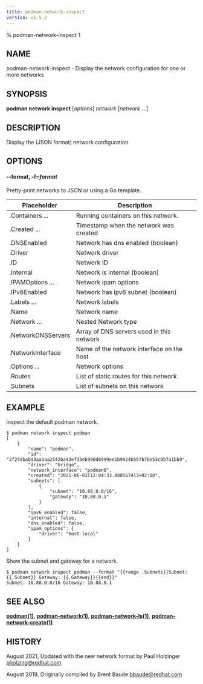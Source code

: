 ```yaml
---
title: podman-network-inspect
version: v5.5.2
---
```


% podman-network-inspect 1

## NAME
podman\-network\-inspect - Display the network configuration for one or more networks

## SYNOPSIS
**podman network inspect** [*options*] *network* [*network* ...]

## DESCRIPTION
Display the (JSON format) network configuration.

## OPTIONS
#### **--format**, **-f**=*format*

Pretty-print networks to JSON or using a Go template.

| **Placeholder**    | **Description**                           |
|--------------------|-------------------------------------------|
| .Containers ...    | Running containers on this network.       |
| .Created ...       | Timestamp when the network was created    |
| .DNSEnabled        | Network has dns enabled (boolean)         |
| .Driver            | Network driver                            |
| .ID                | Network ID                                |
| .Internal          | Network is internal (boolean)             |
| .IPAMOptions ...   | Network ipam options                      |
| .IPv6Enabled       | Network has ipv6 subnet (boolean)         |
| .Labels ...        | Network labels                            |
| .Name              | Network name                              |
| .Network ...       | Nested Network type                       |
| .NetworkDNSServers | Array of DNS servers used in this network |
| .NetworkInterface  | Name of the network interface on the host |
| .Options ...       | Network options                           |
| .Routes            | List of static routes for this network    |
| .Subnets           | List of subnets on this network           |

## EXAMPLE

Inspect the default podman network.

```
$ podman network inspect podman
[
    {
        "name": "podman",
        "id": "2f259bab93aaaaa2542ba43ef33eb990d0999ee1b9924b557b7be53c0b7a1bb9",
        "driver": "bridge",
        "network_interface": "podman0",
        "created": "2021-06-03T12:04:33.088567413+02:00",
        "subnets": [
            {
                "subnet": "10.88.0.0/16",
                "gateway": "10.88.0.1"
            }
        ],
        "ipv6_enabled": false,
        "internal": false,
        "dns_enabled": false,
        "ipam_options": {
            "driver": "host-local"
        }
    }
]
```

Show the subnet and gateway for a network.

```
$ podman network inspect podman --format "{{range .Subnets}}Subnet: {{.Subnet}} Gateway: {{.Gateway}}{{end}}"
Subnet: 10.88.0.0/16 Gateway: 10.88.0.1
```

## SEE ALSO
**[podman(1)](podman.1.md)**, **[podman-network(1)](podman-network.1.md)**, **[podman-network-ls(1)](podman-network-ls.1.md)**, **[podman-network-create(1)](podman-network-create.1.md)**

## HISTORY
August 2021, Updated with the new network format by Paul Holzinger <pholzing@redhat.com>

August 2019, Originally compiled by Brent Baude <bbaude@redhat.com>
